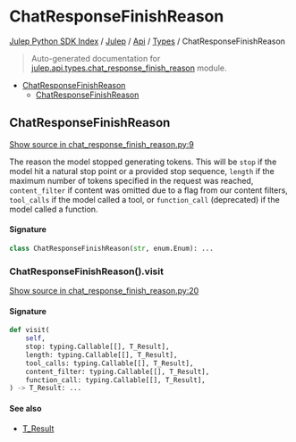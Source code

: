 # ChatResponseFinishReason

[Julep Python SDK Index](../../../README.md#julep-python-sdk-index) / [Julep](../../index.md#julep) / [Api](../index.md#api) / [Types](./index.md#types) / ChatResponseFinishReason

> Auto-generated documentation for [julep.api.types.chat_response_finish_reason](../../../../../../../julep/api/types/chat_response_finish_reason.py) module.

- [ChatResponseFinishReason](#chatresponsefinishreason)
  - [ChatResponseFinishReason](#chatresponsefinishreason-1)

## ChatResponseFinishReason

[Show source in chat_response_finish_reason.py:9](../../../../../../../julep/api/types/chat_response_finish_reason.py#L9)

The reason the model stopped generating tokens. This will be `stop` if the model hit a natural stop point or a provided stop sequence, `length` if the maximum number of tokens specified in the request was reached, `content_filter` if content was omitted due to a flag from our content filters, `tool_calls` if the model called a tool, or `function_call` (deprecated) if the model called a function.

#### Signature

```python
class ChatResponseFinishReason(str, enum.Enum): ...
```

### ChatResponseFinishReason().visit

[Show source in chat_response_finish_reason.py:20](../../../../../../../julep/api/types/chat_response_finish_reason.py#L20)

#### Signature

```python
def visit(
    self,
    stop: typing.Callable[[], T_Result],
    length: typing.Callable[[], T_Result],
    tool_calls: typing.Callable[[], T_Result],
    content_filter: typing.Callable[[], T_Result],
    function_call: typing.Callable[[], T_Result],
) -> T_Result: ...
```

#### See also

- [T_Result](#t_result)
